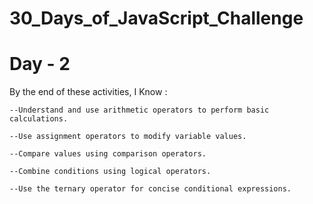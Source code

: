 # 30_Days_of_JavaScript_Challenge

# Day - 2

By the end of these activities, I Know :

    --Understand and use arithmetic operators to perform basic calculations.

    --Use assignment operators to modify variable values.

    --Compare values using comparison operators.

    --Combine conditions using logical operators.

    --Use the ternary operator for concise conditional expressions.